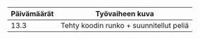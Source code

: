 | Päivämäärät       | Työvaiheen kuva         |
| ----------------- | ----------------------- |
| 13.3              | Tehty koodin runko + suunnitellut peliä |